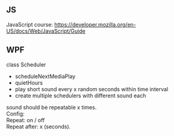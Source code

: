 ## JS

JavaScript course: https://developer.mozilla.org/en-US/docs/Web/JavaScript/Guide

## WPF

class Scheduler
- scheduleNextMediaPlay
- quietHours
- play short sound every x random seconds within time interval
- create multiple schedulers with different sound each	

sound should be repeatable x times.  
Config:  
Repeat: on / off  
Repeat after: x (seconds).  
